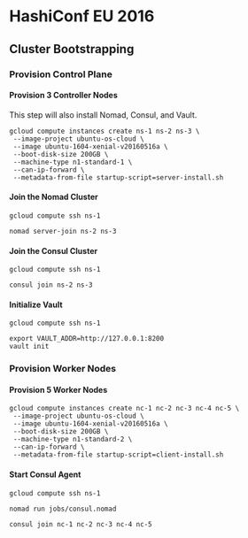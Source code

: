 # HashiConf EU 2016

## Cluster Bootstrapping

### Provision Control Plane

#### Provision 3 Controller Nodes

This step will also install Nomad, Consul, and Vault.

```
gcloud compute instances create ns-1 ns-2 ns-3 \
 --image-project ubuntu-os-cloud \
 --image ubuntu-1604-xenial-v20160516a \
 --boot-disk-size 200GB \
 --machine-type n1-standard-1 \
 --can-ip-forward \
 --metadata-from-file startup-script=server-install.sh
```

#### Join the Nomad Cluster

```
gcloud compute ssh ns-1
```
```
nomad server-join ns-2 ns-3
```

#### Join the Consul Cluster

```
gcloud compute ssh ns-1
```
```
consul join ns-2 ns-3
```

#### Initialize Vault

```
gcloud compute ssh ns-1
```

```
export VAULT_ADDR=http://127.0.0.1:8200
vault init
```

### Provision Worker Nodes

#### Provision 5 Worker Nodes

```
gcloud compute instances create nc-1 nc-2 nc-3 nc-4 nc-5 \
 --image-project ubuntu-os-cloud \
 --image ubuntu-1604-xenial-v20160516a \
 --boot-disk-size 200GB \
 --machine-type n1-standard-2 \
 --can-ip-forward \
 --metadata-from-file startup-script=client-install.sh
```

#### Start Consul Agent

```
gcloud compute ssh ns-1
```

```
nomad run jobs/consul.nomad
```

```
consul join nc-1 nc-2 nc-3 nc-4 nc-5
```


